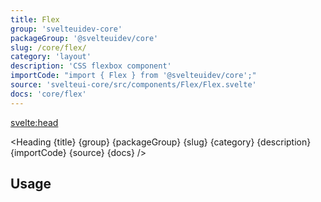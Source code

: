 ```yaml
---
title: Flex
group: 'svelteuidev-core'
packageGroup: '@svelteuidev/core'
slug: /core/flex/
category: 'layout'
description: 'CSS flexbox component'
importCode: "import { Flex } from '@svelteuidev/core';"
source: 'svelteui-core/src/components/Flex/Flex.svelte'
docs: 'core/flex'
---
```


<script lang="ts">
  import { Demo, FlexDemos } from '@svelteuidev/demos';
  import { Heading } from "$lib/components";
  import { base } from '$app/paths';
</script>

<svelte:head>

  <title>{title} - SvelteUI</title>
</svelte:head>

<Heading {title} {group} {packageGroup} {slug} {category} {description} {importCode} {source} {docs} />

## Usage

<Demo demo={FlexDemos.configurator} />
